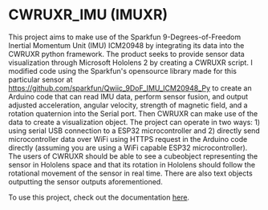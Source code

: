 # CWRUXR_IMU (IMUXR)

  This project aims to make use of the Sparkfun 9-Degrees-of-Freedom Inertial Momentum Unit (IMU) ICM20948 by integrating its data into the CWRUXR python framework. The product seeks to provide sensor data visualization through Microsoft Hololens 2 by creating a CWRUXR script. I modified code using the Sparkfun's opensource library made for this particular sensor at https://github.com/sparkfun/Qwiic_9DoF_IMU_ICM20948_Py to create an Arduino code that can read IMU data, perform sensor fusion, and output adjusted acceleration, angular velocity, strength of magnetic field, and a rotation quaternion into the Serial port. Then CWRUXR can make use of the data to create a visualization object. The project can operate in two ways: 1) using serial USB connection to a ESP32 microcontroller and 2) directly send microcontroller data over WiFi using HTTPS request in the Arduino code directly (assuming you are using a WiFi capable ESP32 microcontroller). The users of CWRUXR should be able to see a cubeobject representing the sensor in Hololens space and that its rotation in Hololens should follow the rotational movement of the sensor in real time. There are also text objects outputting the sensor outputs aforementioned. 

  To use this project, check out the documentation [here](https://docs.google.com/document/d/1R5yFCsysznnK7niunwoqV0zBMInbBX9PdwTruxydtrM/edit?usp=sharing).
